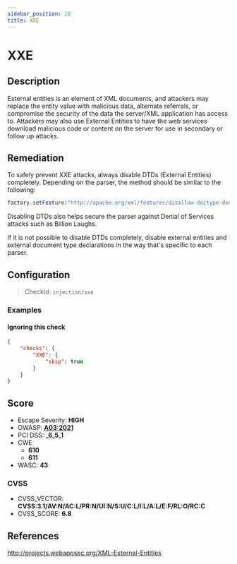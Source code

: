 ```yaml
---
sidebar_position: 28
title: XXE
---
```


# XXE

## Description

External entities is an element of XML documents, and attackers may replace the entity value with malicious data, alternate referrals, or compromise the security of the data the server/XML application has access to. 
Attackers may also use External Entities to have the web services download malicious code or content on the server for use in secondary or follow up attacks.

## Remediation

To safely prevent XXE attacks, always disable DTDs (External Entities) completely. Depending on the parser, the method should be similar to the following:

```java
factory.setFeature("http://apache.org/xml/features/disallow-doctype-decl", true);
```

Disabling DTDs also helps secure the parser against Denial of Services attacks such as Billion Laughs. 

If it is not possible to disable DTDs completely, disable external entities and external document type declarations in the way that's specific to each parser.


## Configuration

> CheckId: `injection/xxe`


### Examples


#### Ignoring this check

```json
{
    "checks": {
        "XXE": {
            "skip": true
        }
    }
}
```




## Score

- Escape Severity: **<span className="high-severity">HIGH</span>**
- OWASP: **[A03:2021](https://owasp.org/Top10/A03_2021-Injection/)**
- PCI DSS: **_6_5_1**
- CWE
  - **610**
  - **611**
- WASC: **43**



### CVSS

- CVSS_VECTOR: **CVSS:3.1/AV:N/AC:L/PR:N/UI:N/S:U/C:L/I:L/A:L/E:F/RL:O/RC:C**
- CVSS_SCORE: **6.8**

## References

http://projects.webappsec.org/XML-External-Entities
